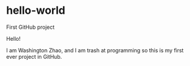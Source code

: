 # hello-world
First GitHub project

Hello!

I am Washington Zhao, and I am trash at programming so this is my first ever project in GitHub.

